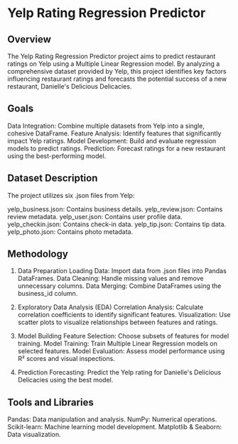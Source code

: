 #  Yelp Rating Regression Predictor

## Overview
The Yelp Rating Regression Predictor project aims to predict restaurant ratings on Yelp using a Multiple Linear Regression model. By analyzing a comprehensive dataset provided by Yelp, this project identifies key factors influencing restaurant ratings and forecasts the potential success of a new restaurant, Danielle's Delicious Delicacies.

## Goals
Data Integration: Combine multiple datasets from Yelp into a single, cohesive DataFrame.
Feature Analysis: Identify features that significantly impact Yelp ratings.
Model Development: Build and evaluate regression models to predict ratings.
Prediction: Forecast ratings for a new restaurant using the best-performing model.

## Dataset Description
The project utilizes six .json files from Yelp:

yelp_business.json: Contains business details.
yelp_review.json: Contains review metadata.
yelp_user.json: Contains user profile data.
yelp_checkin.json: Contains check-in data.
yelp_tip.json: Contains tip data.
yelp_photo.json: Contains photo metadata.


## Methodology
1. Data Preparation
Loading Data: Import data from .json files into Pandas DataFrames.
Data Cleaning: Handle missing values and remove unnecessary columns.
Data Merging: Combine DataFrames using the business_id column.

2. Exploratory Data Analysis (EDA)
Correlation Analysis: Calculate correlation coefficients to identify significant features.
Visualization: Use scatter plots to visualize relationships between features and ratings.

3. Model Building
Feature Selection: Choose subsets of features for model training.
Model Training: Train Multiple Linear Regression models on selected features.
Model Evaluation: Assess model performance using R² scores and visual inspections.

4. Prediction
Forecasting: Predict the Yelp rating for Danielle's Delicious Delicacies using the best model.

## Tools and Libraries
Pandas: Data manipulation and analysis.
NumPy: Numerical operations.
Scikit-learn: Machine learning model development.
Matplotlib & Seaborn: Data visualization.
